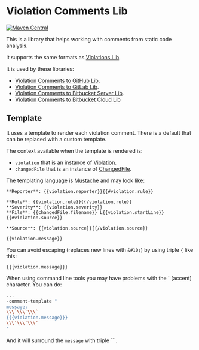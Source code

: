 # Violation Comments Lib

[![Maven Central](https://maven-badges.herokuapp.com/maven-central/se.bjurr.violations/violation-comments-lib/badge.svg)](https://maven-badges.herokuapp.com/maven-central/se.bjurr.violations/violation-comments-lib)

This is a library that helps working with comments from static code analysis.

It supports the same formats as [Violations Lib](https://github.com/tomasbjerre/violations-lib).

It is used by these libraries:
 * [Violation Comments to GitHub Lib](https://github.com/tomasbjerre/violation-comments-to-github-lib).
 * [Violation Comments to GitLab Lib](https://github.com/tomasbjerre/violation-comments-to-gitlab-lib).
 * [Violation Comments to Bitbucket Server Lib](https://github.com/tomasbjerre/violation-comments-to-bitbucket-server-lib).
 * [Violation Comments to Bitbucket Cloud Lib](https://github.com/tomasbjerre/violation-comments-to-bitbucket-cloud-lib)

## Template

It uses a template to render each violation comment. There is a default that can be replaced with a custom template. 

The context available when the template is rendered is:

 * `violation` that is an instance of [Violation](src/main/java/se/bjurr/violations/comments/lib/model/ViolationData.java).
 * `changedFile` that is an instance of [ChangedFile](src/main/java/se/bjurr/violations/comments/lib/model/ChangedFile.java).

The templating language is [Mustache](https://github.com/spullara/mustache.java) and may look like:

```
**Reporter**: {{violation.reporter}}{{#violation.rule}}

**Rule**: {{violation.rule}}{{/violation.rule}}
**Severity**: {{violation.severity}}
**File**: {{changedFile.filename}} L{{violation.startLine}}{{#violation.source}}

**Source**: {{violation.source}}{{/violation.source}}

{{violation.message}}
```

You can avoid escaping (replaces new lines with `&#10;`) by using triple `{` like this:

```
{{{violation.message}}}
```

When using command line tools you may have problems with the ` (accent) character. You can do:

```bash
...
-comment-template "
message: 
\\\`\\\`\\\`
{{{violation.message}}}
\\\`\\\`\\\`
"
```

And it will surround the `message` with triple ```.
